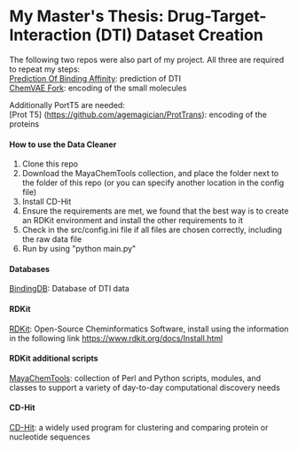 # My Master's Thesis: Drug-Target-Interaction (DTI) Dataset Creation


The following two repos were also part of my project. All three are required to repeat my steps:\
[Prediction Of Binding Affinity](https://github.com/Lanorius/binding-affinity-prediction): prediction of DTI\
[ChemVAE Fork](https://github.com/Lanorius/chemical_vae): encoding of the small molecules

Additionally PortT5 are needed:\
[Prot T5] (https://github.com/agemagician/ProtTrans): encoding of the proteins


#### How to use the Data Cleaner
1. Clone this repo
2. Download the MayaChemTools collection, and place the folder next to the folder of this repo (or you can specify another location in the config file)
3. Install CD-Hit
4. Ensure the requirements are met, we found that the best way is to create an RDKit environment and install the other requirements to it
5. Check in the src/config.ini file if all files are chosen correctly, including the raw data file
6. Run by using "python main.py"

#### Databases

[BindingDB](https://www.bindingdb.org/bind/index.jsp): Database of DTI data

#### RDKit

[RDKit](https://www.rdkit.org/): Open-Source Cheminformatics Software, install using the information in the following link https://www.rdkit.org/docs/Install.html

#### RDKit additional scripts

[MayaChemTools](http://www.mayachemtools.org/): collection of Perl and Python scripts, modules, and classes to support a variety of day-to-day computational discovery needs

#### CD-Hit

[CD-Hit](http://cd-hit.org): a widely used program for clustering and comparing protein or nucleotide sequences
